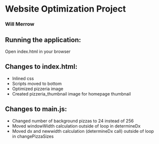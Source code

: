 # Website Optimization Project
### Will Merrow

## Running the application:

Open index.html in your browser

## Changes to index.html:

- Inlined css
- Scripts moved to bottom
- Optimized pizzeria image
- Created pizzeria_thumbnail image for homepage thumbnail


## Changes to main.js:

- Changed number of background pizzas to 24 instead of 256
- Moved windowWidth calculation outside of loop in determineDx
- Moved dx and newwidth calculation (determineDx call) outside of loop in changePizzaSizes